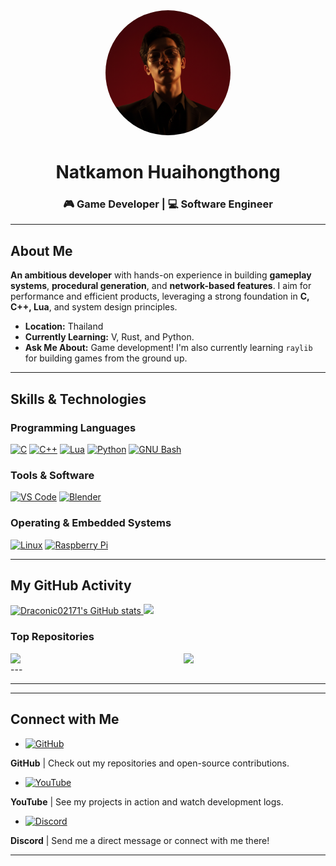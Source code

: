 <div id="header" align="center">
    <img src="myFace.png" width="200" style="border-radius: 100%;"/>
    <h1>Natkamon Huaihongthong</h1>
    <h3>🎮 Game Developer | 💻 Software Engineer</h3>
</div>

---

## About Me

**An ambitious developer** with hands-on experience in building **gameplay systems**, **procedural generation**, and **network-based features**. I aim for performance and efficient products, leveraging a strong foundation in **C, C++, Lua**, and system design principles.

*  **Location:** Thailand
*  **Currently Learning:** V, Rust, and Python.
*  **Ask Me About:** Game development! I'm also currently learning `raylib` for building games from the ground up.

---

## Skills & Technologies

### Programming Languages
<p align="left">
<a href="https://docs.microsoft.com/en-us/cpp/?view=msvc-170" target="_blank" rel="noreferrer"><img src="https://raw.githubusercontent.com/danielcranney/readme-generator/main/public/icons/skills/c-colored.svg" alt="C" title="C" width="45" height="45" /></a>
<a href="https://docs.microsoft.com/en-us/cpp/?view=msvc-170" target="_blank" rel="noreferrer"><img src="https://raw.githubusercontent.com/danielcranney/readme-generator/main/public/icons/skills/cplusplus-colored.svg" alt="C++" title="C++" width="45" height="45" /></a>
<a href="https://lua.org/" target="_blank" rel="noreferrer"><img src="https://raw.githubusercontent.com/danielcranney/readme-generator/main/public/icons/skills/lua-colored.svg" alt="Lua" title="Lua" width="45" height="45" /></a>
<a href="https://www.python.org/" target="_blank" rel="noreferrer"><img src="https://raw.githubusercontent.com/danielcranney/readme-generator/main/public/icons/skills/python-colored.svg" alt="Python" title="Python" width="45" height="45" /></a>
<a href="https://www.gnu.org/software/bash/" target="_blank" rel="noreferrer"><img src="https://raw.githubusercontent.com/danielcranney/readme-generator/main/public/icons/skills/gnubash-colored.svg" alt="GNU Bash" title="GNU Bash" width="45" height="45" /></a>
</p>

### Tools & Software
<p align="left">
<a href="https://code.visualstudio.com/" target="_blank" rel="noreferrer"><img src="https://raw.githubusercontent.com/danielcranney/readme-generator/main/public/icons/skills/visualstudiocode-colored.svg" alt="VS Code" title="VS Code" width="45" height="45" /></a>
<a href="https://www.blender.org/" target="_blank" rel="noreferrer"><img src="https://raw.githubusercontent.com/danielcranney/readme-generator/main/public/icons/skills/blender-colored.svg" alt="Blender" title="Blender" width="45" height="45" /></a>
</p>

### Operating & Embedded Systems
<p align="left">
<a href="https://www.linux.org" target="_blank" rel="noreferrer"><img src="https://raw.githubusercontent.com/danielcranney/readme-generator/main/public/icons/skills/linux-colored.svg" alt="Linux" title="Linux" width="45" height="45" /></a>
<a href="https://www.raspberrypi.org/" target="_blank" rel="noreferrer"><img src="https://raw.githubusercontent.com/danielcranney/readme-generator/main/public/icons/skills/raspberrypi-colored.svg" alt="Raspberry Pi" title="Raspberry Pi" width="45" height="45" /></a>
</p>

---

## My GitHub Activity

<a href="http://www.github.com/Draconic02171">
    <img src="https://github-readme-stats.vercel.app/api?username=Draconic02171&show_icons=true&hide=prs,issues,&count_private=true&title_color=0891b2&text_color=ffffff&icon_color=0891b2&bg_color=1c1917&hide_border=true&show_icons=true" alt="Draconic02171's GitHub stats" />
</a>

<a href="http://www.github.com/Draconic02171">
    <img src="https://github-readme-streak-stats.herokuapp.com/?user=Draconic02171&stroke=ffffff&background=1c1917&ring=0891b2&fire=0891b2&currStreakNum=ffffff&currStreakLabel=0891b2&sideNums=ffffff&sideLabels=ffffff&dates=ffffff&hide_border=true" />
</a>

### Top Repositories

<div width="100%" align="center">
    <a href="https://github.com/Draconic02171/Simple-FPS-Framework" align="left">
        <img align="left" width="45%" src="https://github-readme-stats.vercel.app/api/pin/?username=Draconic02171&repo=Simple-FPS-Framework&title_color=0891b2&text_color=ffffff&icon_color=0891b2&bg_color=1c1917&hide_border=true&locale=en" />
    </a>
    <a href="https://github.com/Draconic02171/Orb" align="right">
        <img align="right" width="45%" src="https://github-readme-stats.vercel.app/api/pin/?username=Draconic02171&repo=Orb&title_color=0891b2&text_color=ffffff&icon_color=0891b2&bg_color=1c1917&hide_border=true&locale=en" />
    </a>
</div>

<br clear="both"/> ---

---

---

## Connect with Me

* <a href="https://www.github.com/Draconic02171" target="_blank" rel="noreferrer"> 
    <picture> 
        <source media="(prefers-color-scheme: dark)" srcset="https://raw.githubusercontent.com/danielcranney/readme-generator/main/public/icons/socials/github-dark.svg" /> 
        <source media="(prefers-color-scheme: light)" srcset="https://raw.githubusercontent.com/danielcranney/readme-generator/main/public/icons/socials/github.svg" /> 
        <img src="https://raw.githubusercontent.com/danielcranney/readme-generator/main/public/icons/socials/github.svg" width="32" height="32" alt="GitHub" title="GitHub" /> 
    </picture> 
</a> **GitHub** | Check out my repositories and open-source contributions.

* <a href="https://www.youtube.com/@draconic_lilly" target="_blank" rel="noreferrer"> 
    <picture> 
        <source media="(prefers-color-scheme: dark)" srcset="https://raw.githubusercontent.com/danielcranney/readme-generator/main/public/icons/socials/youtube-dark.svg" /> 
        <source media="(prefers-color-scheme: light)" srcset="https://raw.githubusercontent.com/danielcranney/readme-generator/main/public/icons/socials/youtube.svg" /> 
        <img src="https://raw.githubusercontent.com/danielcranney/readme-generator/main/public/icons/socials/youtube.svg" width="32" height="32" alt="YouTube" title="YouTube" /> 
    </picture> 
</a> **YouTube** | See my projects in action and watch development logs.

* <a href="https://discord.com/users/draconic_nate" target="_blank" rel="noreferrer"> 
    <picture> 
        <source media="(prefers-color-scheme: dark)" srcset="https://raw.githubusercontent.com/danielcranney/readme-generator/main/public/icons/socials/discord-dark.svg" /> 
        <source media="(prefers-color-scheme: light)" srcset="https://raw.githubusercontent.com/danielcranney/readme-generator/main/public/icons/socials/discord.svg" /> 
        <img src="https://raw.githubusercontent.com/danielcranney/readme-generator/main/public/icons/socials/discord.svg" width="32" height="32" alt="Discord" title="Discord" /> 
    </picture> 
</a> **Discord** | Send me a direct message or connect with me there!

---
